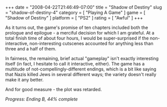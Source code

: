+++
date = "2008-04-22T21:46:49-07:00"
title = "Shadow of Destiny"
slug = "shadow-of-destiny-4"
category = [ "Playing A Game" ]
game = [ "Shadow of Destiny" ]
platform = [ "PS2" ]
rating = [ "Awful" ]
+++

As it turns out, the game's promise of ten chapters included both the prologue and epilogue - a merciful decision for which I am grateful.  At a total finish time of about four hours, I would be super-surprised if the non-interactive, non-interesting cutscenes accounted for anything less than three and a half of them.

In fairness, the remaining, brief actual "gameplay" isn't exactly interesting itself (in fact, I hesitate to call it interactive, either).  The game has a multitude of not-compellingly-different endings, which is a bit like saying that Nazis killed Jews in several different ways; the variety doesn't really make it any better.

And for good measure - the plot was retarded.

<i>Progress: Ending B, 44% complete</i>